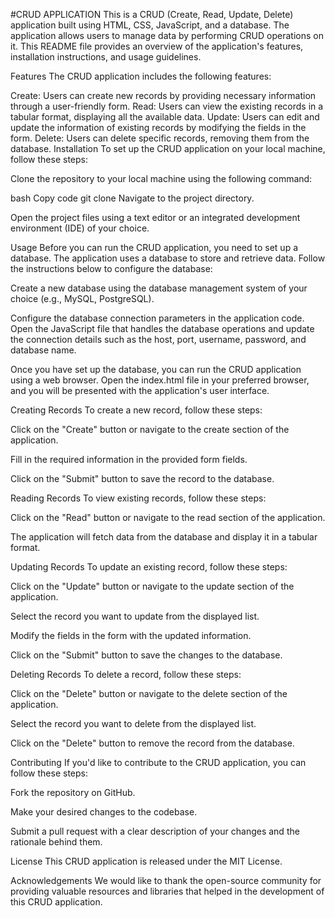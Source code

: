 #CRUD APPLICATION
This is a CRUD (Create, Read, Update, Delete) application built using HTML, CSS, JavaScript, and a database. The application allows users to manage data by performing CRUD operations on it. This README file provides an overview of the application's features, installation instructions, and usage guidelines.

Features
The CRUD application includes the following features:

Create: Users can create new records by providing necessary information through a user-friendly form.
Read: Users can view the existing records in a tabular format, displaying all the available data.
Update: Users can edit and update the information of existing records by modifying the fields in the form.
Delete: Users can delete specific records, removing them from the database.
Installation
To set up the CRUD application on your local machine, follow these steps:

Clone the repository to your local machine using the following command:

bash
Copy code
git clone <repository-url>
Navigate to the project directory.

Open the project files using a text editor or an integrated development environment (IDE) of your choice.

Usage
Before you can run the CRUD application, you need to set up a database. The application uses a database to store and retrieve data. Follow the instructions below to configure the database:

Create a new database using the database management system of your choice (e.g., MySQL, PostgreSQL).

Configure the database connection parameters in the application code. Open the JavaScript file that handles the database operations and update the connection details such as the host, port, username, password, and database name.

Once you have set up the database, you can run the CRUD application using a web browser. Open the index.html file in your preferred browser, and you will be presented with the application's user interface.

Creating Records
To create a new record, follow these steps:

Click on the "Create" button or navigate to the create section of the application.

Fill in the required information in the provided form fields.

Click on the "Submit" button to save the record to the database.

Reading Records
To view existing records, follow these steps:

Click on the "Read" button or navigate to the read section of the application.

The application will fetch data from the database and display it in a tabular format.

Updating Records
To update an existing record, follow these steps:

Click on the "Update" button or navigate to the update section of the application.

Select the record you want to update from the displayed list.

Modify the fields in the form with the updated information.

Click on the "Submit" button to save the changes to the database.

Deleting Records
To delete a record, follow these steps:

Click on the "Delete" button or navigate to the delete section of the application.

Select the record you want to delete from the displayed list.

Click on the "Delete" button to remove the record from the database.

Contributing
If you'd like to contribute to the CRUD application, you can follow these steps:

Fork the repository on GitHub.

Make your desired changes to the codebase.

Submit a pull request with a clear description of your changes and the rationale behind them.

License
This CRUD application is released under the MIT License.

Acknowledgements
We would like to thank the open-source community for providing valuable resources and libraries that helped in the development of this CRUD application.





